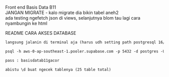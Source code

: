 Front end Basis Data B11
<br>
JANGAN MIGRATE - kalo migrate dia bikin tabel aneh2
<br>
ada testing ngefetch json di views, selanjutnya blom tau lagi cara nyambungin ke html

README CARA AKSES DATABASE
```txt
langsung jalanin di terminal aja (harus udh setting path postgresql 16/bin di env device)

psql -h aws-0-ap-southeast-1.pooler.supabase.com -p 5432 -d postgres -U postgres.zlanhhaiuvfbjlkpfndl

pass : basisdatab11gacor

abistu \d buat ngecek tablenya (25 table total)
```